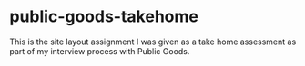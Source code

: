 # public-goods-takehome

This is the site layout assignment I was given as a take home assessment as part of my interview process with Public Goods.

